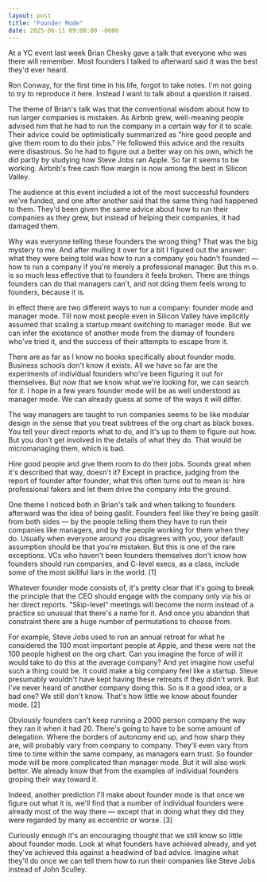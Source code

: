 ```yaml
---
layout: post
title: "Founder Mode"
date: 2025-06-11 09:00:00 -0600
---
```

At a YC event last week Brian Chesky gave a talk that everyone who was there will remember. Most founders I talked to afterward said it was the best they'd ever heard. <!--more--> 

 Ron Conway, for the first time in his life, forgot to take notes. I'm not going to try to reproduce it here. Instead I want to talk about a question it raised.

The theme of Brian's talk was that the conventional wisdom about how to run larger companies is mistaken. As Airbnb grew, well-meaning people advised him that he had to run the company in a certain way for it to scale. Their advice could be optimistically summarized as "hire good people and give them room to do their jobs." He followed this advice and the results were disastrous. So he had to figure out a better way on his own, which he did partly by studying how Steve Jobs ran Apple. So far it seems to be working. Airbnb's free cash flow margin is now among the best in Silicon Valley.

The audience at this event included a lot of the most successful founders we've funded, and one after another said that the same thing had happened to them. They'd been given the same advice about how to run their companies as they grew, but instead of helping their companies, it had damaged them.

Why was everyone telling these founders the wrong thing? That was the big mystery to me. And after mulling it over for a bit I figured out the answer: what they were being told was how to run a company you hadn't founded — how to run a company if you're merely a professional manager. But this m.o. is so much less effective that to founders it feels broken. There are things founders can do that managers can't, and not doing them feels wrong to founders, because it is.

In effect there are two different ways to run a company: founder mode and manager mode. Till now most people even in Silicon Valley have implicitly assumed that scaling a startup meant switching to manager mode. But we can infer the existence of another mode from the dismay of founders who've tried it, and the success of their attempts to escape from it.

There are as far as I know no books specifically about founder mode. Business schools don't know it exists. All we have so far are the experiments of individual founders who've been figuring it out for themselves. But now that we know what we're looking for, we can search for it. I hope in a few years founder mode will be as well understood as manager mode. We can already guess at some of the ways it will differ.

The way managers are taught to run companies seems to be like modular design in the sense that you treat subtrees of the org chart as black boxes. You tell your direct reports what to do, and it's up to them to figure out how. But you don't get involved in the details of what they do. That would be micromanaging them, which is bad.

Hire good people and give them room to do their jobs. Sounds great when it's described that way, doesn't it? Except in practice, judging from the report of founder after founder, what this often turns out to mean is: hire professional fakers and let them drive the company into the ground.

One theme I noticed both in Brian's talk and when talking to founders afterward was the idea of being gaslit. Founders feel like they're being gaslit from both sides — by the people telling them they have to run their companies like managers, and by the people working for them when they do. Usually when everyone around you disagrees with you, your default assumption should be that you're mistaken. But this is one of the rare exceptions. VCs who haven't been founders themselves don't know how founders should run companies, and C-level execs, as a class, include some of the most skillful liars in the world. [1]

Whatever founder mode consists of, it's pretty clear that it's going to break the principle that the CEO should engage with the company only via his or her direct reports. "Skip-level" meetings will become the norm instead of a practice so unusual that there's a name for it. And once you abandon that constraint there are a huge number of permutations to choose from.

For example, Steve Jobs used to run an annual retreat for what he considered the 100 most important people at Apple, and these were not the 100 people highest on the org chart. Can you imagine the force of will it would take to do this at the average company? And yet imagine how useful such a thing could be. It could make a big company feel like a startup. Steve presumably wouldn't have kept having these retreats if they didn't work. But I've never heard of another company doing this. So is it a good idea, or a bad one? We still don't know. That's how little we know about founder mode. [2]

Obviously founders can't keep running a 2000 person company the way they ran it when it had 20. There's going to have to be some amount of delegation. Where the borders of autonomy end up, and how sharp they are, will probably vary from company to company. They'll even vary from time to time within the same company, as managers earn trust. So founder mode will be more complicated than manager mode. But it will also work better. We already know that from the examples of individual founders groping their way toward it.

Indeed, another prediction I'll make about founder mode is that once we figure out what it is, we'll find that a number of individual founders were already most of the way there — except that in doing what they did they were regarded by many as eccentric or worse. [3]

Curiously enough it's an encouraging thought that we still know so little about founder mode. Look at what founders have achieved already, and yet they've achieved this against a headwind of bad advice. Imagine what they'll do once we can tell them how to run their companies like Steve Jobs instead of John Sculley.
